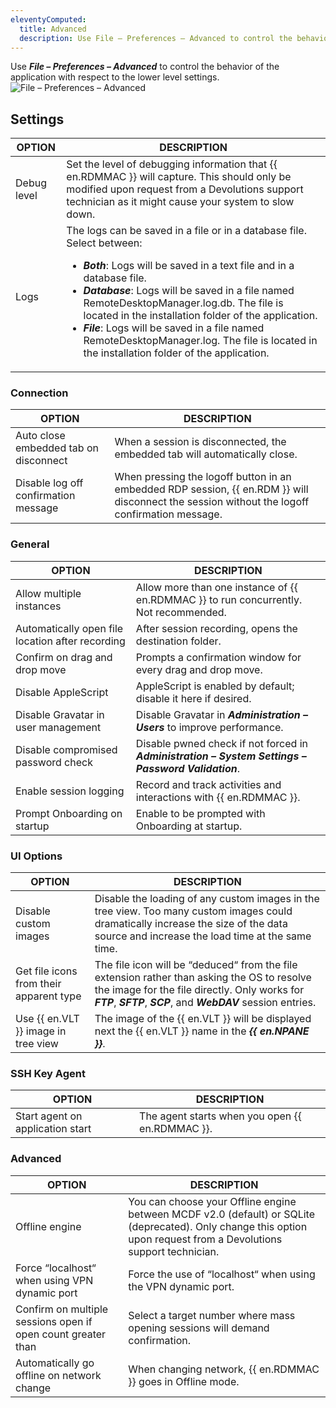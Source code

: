 ```yaml
---
eleventyComputed:
  title: Advanced
  description: Use File – Preferences – Advanced to control the behavior of the application with respect to the lower level settings.
---
```

Use ***File – Preferences – Advanced*** to control the behavior of the application with respect to the lower level settings.  
![File – Preferences – Advanced](https://webdevolutions.azureedge.net/docs/en/rdm/mac/RDMMac2061.png) 

## Settings
| OPTION     | DESCRIPTION |
|------------|-------------|
| Debug level | Set the level of debugging information that {{ en.RDMMAC }} will capture. This should only be modified upon request from a Devolutions support technician as it might cause your system to slow down. |
| Logs        | The logs can be saved in a file or in a database file. Select between:<ul><li>***Both***: Logs will be saved in a text file and in a database file.</li><li>***Database***: Logs will be saved in a file named RemoteDesktopManager.log.db. The file is located in the installation folder of the application.</li><li>***File***: Logs will be saved in a file named RemoteDesktopManager.log. The file is located in the installation folder of the application.</li></ul> |

### Connection
| OPTION                                | DESCRIPTION                                                                |
|---------------------------------------|----------------------------------------------------------------------------|
| Auto close embedded tab on disconnect | When a session is disconnected, the embedded tab will automatically close. |
| Disable log off confirmation message  | When pressing the logoff button in an embedded RDP session, {{ en.RDM }} will disconnect the session without the logoff confirmation message. |

### General
| OPTION                                           | DESCRIPTION                                                                           |
|--------------------------------------------------|---------------------------------------------------------------------------------------|
| Allow multiple instances                         | Allow more than one instance of {{ en.RDMMAC }} to run concurrently. Not recommended. |
| Automatically open file location after recording | After session recording, opens the destination folder.                                |
| Confirm on drag and drop move                    | Prompts a confirmation window for every drag and drop move.                           |
| Disable AppleScript                              | AppleScript is enabled by default; disable it here if desired.                        |
| Disable Gravatar in user management              | Disable Gravatar in ***Administration – Users*** to improve performance.              |
| Disable compromised password check               | Disable pwned check if not forced in ***Administration – System Settings – Password Validation***. |
| Enable session logging                           | Record and track activities and interactions with {{ en.RDMMAC }}.                    |
| Prompt Onboarding on startup                     | Enable to be prompted with Onboarding at startup.                                     |

### UI Options
| OPTION                                  | DESCRIPTION |
|-----------------------------------------|-------------|
| Disable custom images                   | Disable the loading of any custom images in the tree view. Too many custom images could dramatically increase the size of the data source and increase the load time at the same time. |
| Get file icons from their apparent type | The file icon will be “deduced“ from the file extension rather than asking the OS to resolve the image for the file directly. Only works for ***FTP***, ***SFTP***, ***SCP***, and ***WebDAV*** session entries. |
| Use {{ en.VLT }} image in tree view     | The image of the {{ en.VLT }} will be displayed next the {{ en.VLT }} name in the ***{{ en.NPANE }}***. |

### SSH Key Agent
| OPTION                           | DESCRIPTION                                     |
|----------------------------------|-------------------------------------------------|
| Start agent on application start | The agent starts when you open {{ en.RDMMAC }}. |

### Advanced
| OPTION                                                       | DESCRIPTION                                                                  |
|--------------------------------------------------------------|------------------------------------------------------------------------------|
| Offline engine                                               | You can choose your Offline engine between MCDF v2.0 (default) or SQLite (deprecated). Only change this option upon request from a Devolutions support technician. |
| Force “localhost“ when using VPN dynamic port                | Force the use of “localhost“ when using the VPN dynamic port.                |
| Confirm on multiple sessions open if open count greater than | Select a target number where mass opening sessions will demand confirmation. |
| Automatically go offline on network change                   | When changing network, {{ en.RDMMAC }} goes in Offline mode.                 |
